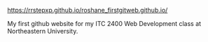 https://rrstepxp.github.io/roshane_firstgitweb.github.io/

My first github website for my ITC 2400 Web Development class at Northeastern University. 
